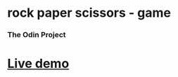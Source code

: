 # rock paper scissors - game

### The Odin Project

# [Live demo](https://simplypurr.github.io/rock_paper_scissors/)
